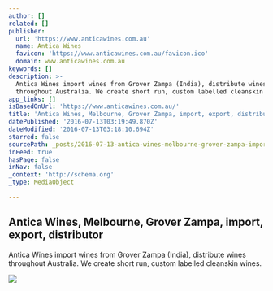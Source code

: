 ```yaml
---
author: []
related: []
publisher:
  url: 'https://www.anticawines.com.au'
  name: Antica Wines
  favicon: 'https://www.anticawines.com.au/favicon.ico'
  domain: www.anticawines.com.au
keywords: []
description: >-
  Antica Wines import wines from Grover Zampa (India), distribute wines
  throughout Australia. We create short run, custom labelled cleanskin wines.
app_links: []
isBasedOnUrl: 'https://www.anticawines.com.au/'
title: 'Antica Wines, Melbourne, Grover Zampa, import, export, distributor'
datePublished: '2016-07-13T03:19:49.870Z'
dateModified: '2016-07-13T03:18:10.694Z'
starred: false
sourcePath: _posts/2016-07-13-antica-wines-melbourne-grover-zampa-import-export-distr.md
inFeed: true
hasPage: false
inNav: false
_context: 'http://schema.org'
_type: MediaObject

---
```

<article style=""><h1>Antica Wines, Melbourne, Grover Zampa, import, export, distributor</h1><p>Antica Wines import wines from Grover Zampa (India), distribute wines throughout Australia. We create short run, custom labelled cleanskin wines.</p><img src="https://cdn.shopify.com/s/files/1/1030/9749/t/3/assets/slide_1.jpg?17645204760328082233" /></article>